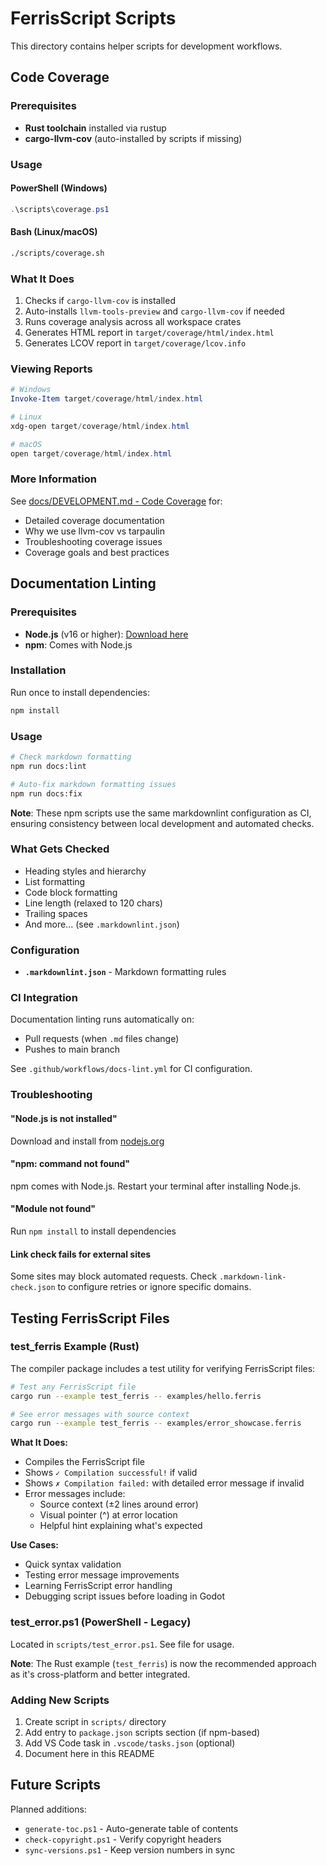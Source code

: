 # FerrisScript Scripts

This directory contains helper scripts for development workflows.

## Code Coverage

### Prerequisites

- **Rust toolchain** installed via rustup
- **cargo-llvm-cov** (auto-installed by scripts if missing)

### Usage

#### PowerShell (Windows)

```powershell
.\scripts\coverage.ps1
```

#### Bash (Linux/macOS)

```bash
./scripts/coverage.sh
```

### What It Does

1. Checks if `cargo-llvm-cov` is installed
2. Auto-installs `llvm-tools-preview` and `cargo-llvm-cov` if needed
3. Runs coverage analysis across all workspace crates
4. Generates HTML report in `target/coverage/html/index.html`
5. Generates LCOV report in `target/coverage/lcov.info`

### Viewing Reports

```powershell
# Windows
Invoke-Item target/coverage/html/index.html

# Linux
xdg-open target/coverage/html/index.html

# macOS
open target/coverage/html/index.html
```

### More Information

See [docs/DEVELOPMENT.md - Code Coverage](../docs/DEVELOPMENT.md#-code-coverage) for:

- Detailed coverage documentation
- Why we use llvm-cov vs tarpaulin
- Troubleshooting coverage issues
- Coverage goals and best practices

## Documentation Linting

### Prerequisites

- **Node.js** (v16 or higher): [Download here](https://nodejs.org/)
- **npm**: Comes with Node.js

### Installation

Run once to install dependencies:

```powershell
npm install
```

### Usage

```bash
# Check markdown formatting
npm run docs:lint

# Auto-fix markdown formatting issues
npm run docs:fix
```

**Note**: These npm scripts use the same markdownlint configuration as CI, ensuring consistency between local development and automated checks.

### What Gets Checked

- Heading styles and hierarchy
- List formatting
- Code block formatting
- Line length (relaxed to 120 chars)
- Trailing spaces
- And more... (see `.markdownlint.json`)

### Configuration

- **`.markdownlint.json`** - Markdown formatting rules

### CI Integration

Documentation linting runs automatically on:

- Pull requests (when `.md` files change)
- Pushes to main branch

See `.github/workflows/docs-lint.yml` for CI configuration.

### Troubleshooting

#### "Node.js is not installed"

Download and install from [nodejs.org](https://nodejs.org/)

#### "npm: command not found"

npm comes with Node.js. Restart your terminal after installing Node.js.

#### "Module not found"

Run `npm install` to install dependencies

#### Link check fails for external sites

Some sites may block automated requests. Check `.markdown-link-check.json` to configure retries or ignore specific domains.

## Testing FerrisScript Files

### test_ferris Example (Rust)

The compiler package includes a test utility for verifying FerrisScript files:

```bash
# Test any FerrisScript file
cargo run --example test_ferris -- examples/hello.ferris

# See error messages with source context
cargo run --example test_ferris -- examples/error_showcase.ferris
```

**What It Does:**
- Compiles the FerrisScript file
- Shows `✓ Compilation successful!` if valid
- Shows `✗ Compilation failed:` with detailed error message if invalid
- Error messages include:
  - Source context (±2 lines around error)
  - Visual pointer (^) at error location
  - Helpful hint explaining what's expected

**Use Cases:**
- Quick syntax validation
- Testing error message improvements
- Learning FerrisScript error handling
- Debugging script issues before loading in Godot

### test_error.ps1 (PowerShell - Legacy)

Located in `scripts/test_error.ps1`. See file for usage.

**Note**: The Rust example (`test_ferris`) is now the recommended approach as it's cross-platform and better integrated.

### Adding New Scripts

1. Create script in `scripts/` directory
2. Add entry to `package.json` scripts section (if npm-based)
3. Add VS Code task in `.vscode/tasks.json` (optional)
4. Document here in this README

## Future Scripts

Planned additions:

- `generate-toc.ps1` - Auto-generate table of contents
- `check-copyright.ps1` - Verify copyright headers
- `sync-versions.ps1` - Keep version numbers in sync
